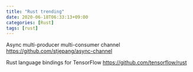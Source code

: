 ```yaml
---
title: "Rust trending"
date: 2020-06-18T06:33:13+09:00
categories: [Rust]
tags: [rust]
---
```


Async multi-producer multi-consumer channel
 https://github.com/stjepang/async-channel
 
Rust language bindings for TensorFlow
 https://github.com/tensorflow/rust